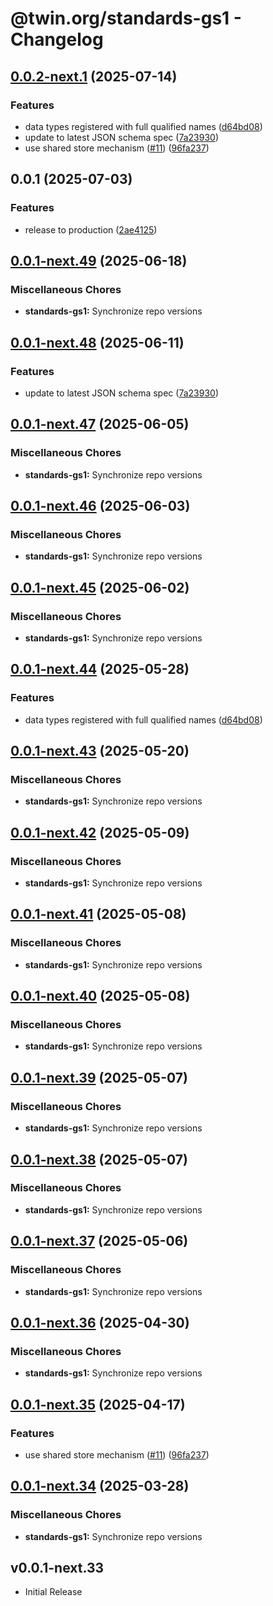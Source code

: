 # @twin.org/standards-gs1 - Changelog

## [0.0.2-next.1](https://github.com/twinfoundation/standards/compare/standards-gs1-v0.0.2-next.0...standards-gs1-v0.0.2-next.1) (2025-07-14)


### Features

* data types registered with full qualified names ([d64bd08](https://github.com/twinfoundation/standards/commit/d64bd082084172da543e9bfaffb78cdc34e6641d))
* update to latest JSON schema spec ([7a23930](https://github.com/twinfoundation/standards/commit/7a2393032d7f48bfb20d3a484f981fb6dd83a92c))
* use shared store mechanism ([#11](https://github.com/twinfoundation/standards/issues/11)) ([96fa237](https://github.com/twinfoundation/standards/commit/96fa23735f69c1fc7e3d0019b527634fa0a042d9))

## 0.0.1 (2025-07-03)


### Features

* release to production ([2ae4125](https://github.com/twinfoundation/standards/commit/2ae4125f305d4714b50036eb8a0bd47e4100a7be))

## [0.0.1-next.49](https://github.com/twinfoundation/standards/compare/standards-gs1-v0.0.1-next.48...standards-gs1-v0.0.1-next.49) (2025-06-18)


### Miscellaneous Chores

* **standards-gs1:** Synchronize repo versions

## [0.0.1-next.48](https://github.com/twinfoundation/standards/compare/standards-gs1-v0.0.1-next.47...standards-gs1-v0.0.1-next.48) (2025-06-11)


### Features

* update to latest JSON schema spec ([7a23930](https://github.com/twinfoundation/standards/commit/7a2393032d7f48bfb20d3a484f981fb6dd83a92c))

## [0.0.1-next.47](https://github.com/twinfoundation/standards/compare/standards-gs1-v0.0.1-next.46...standards-gs1-v0.0.1-next.47) (2025-06-05)


### Miscellaneous Chores

* **standards-gs1:** Synchronize repo versions

## [0.0.1-next.46](https://github.com/twinfoundation/standards/compare/standards-gs1-v0.0.1-next.45...standards-gs1-v0.0.1-next.46) (2025-06-03)


### Miscellaneous Chores

* **standards-gs1:** Synchronize repo versions

## [0.0.1-next.45](https://github.com/twinfoundation/standards/compare/standards-gs1-v0.0.1-next.44...standards-gs1-v0.0.1-next.45) (2025-06-02)


### Miscellaneous Chores

* **standards-gs1:** Synchronize repo versions

## [0.0.1-next.44](https://github.com/twinfoundation/standards/compare/standards-gs1-v0.0.1-next.43...standards-gs1-v0.0.1-next.44) (2025-05-28)


### Features

* data types registered with full qualified names ([d64bd08](https://github.com/twinfoundation/standards/commit/d64bd082084172da543e9bfaffb78cdc34e6641d))

## [0.0.1-next.43](https://github.com/twinfoundation/standards/compare/standards-gs1-v0.0.1-next.42...standards-gs1-v0.0.1-next.43) (2025-05-20)


### Miscellaneous Chores

* **standards-gs1:** Synchronize repo versions

## [0.0.1-next.42](https://github.com/twinfoundation/standards/compare/standards-gs1-v0.0.1-next.41...standards-gs1-v0.0.1-next.42) (2025-05-09)


### Miscellaneous Chores

* **standards-gs1:** Synchronize repo versions

## [0.0.1-next.41](https://github.com/twinfoundation/standards/compare/standards-gs1-v0.0.1-next.40...standards-gs1-v0.0.1-next.41) (2025-05-08)


### Miscellaneous Chores

* **standards-gs1:** Synchronize repo versions

## [0.0.1-next.40](https://github.com/twinfoundation/standards/compare/standards-gs1-v0.0.1-next.39...standards-gs1-v0.0.1-next.40) (2025-05-08)


### Miscellaneous Chores

* **standards-gs1:** Synchronize repo versions

## [0.0.1-next.39](https://github.com/twinfoundation/standards/compare/standards-gs1-v0.0.1-next.38...standards-gs1-v0.0.1-next.39) (2025-05-07)


### Miscellaneous Chores

* **standards-gs1:** Synchronize repo versions

## [0.0.1-next.38](https://github.com/twinfoundation/standards/compare/standards-gs1-v0.0.1-next.37...standards-gs1-v0.0.1-next.38) (2025-05-07)


### Miscellaneous Chores

* **standards-gs1:** Synchronize repo versions

## [0.0.1-next.37](https://github.com/twinfoundation/standards/compare/standards-gs1-v0.0.1-next.36...standards-gs1-v0.0.1-next.37) (2025-05-06)


### Miscellaneous Chores

* **standards-gs1:** Synchronize repo versions

## [0.0.1-next.36](https://github.com/twinfoundation/standards/compare/standards-gs1-v0.0.1-next.35...standards-gs1-v0.0.1-next.36) (2025-04-30)


### Miscellaneous Chores

* **standards-gs1:** Synchronize repo versions

## [0.0.1-next.35](https://github.com/twinfoundation/standards/compare/standards-gs1-v0.0.1-next.34...standards-gs1-v0.0.1-next.35) (2025-04-17)


### Features

* use shared store mechanism ([#11](https://github.com/twinfoundation/standards/issues/11)) ([96fa237](https://github.com/twinfoundation/standards/commit/96fa23735f69c1fc7e3d0019b527634fa0a042d9))

## [0.0.1-next.34](https://github.com/twinfoundation/standards/compare/standards-gs1-v0.0.1-next.33...standards-gs1-v0.0.1-next.34) (2025-03-28)


### Miscellaneous Chores

* **standards-gs1:** Synchronize repo versions

## v0.0.1-next.33

- Initial Release
